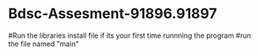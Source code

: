 # Bdsc-Assesment-91896.91897
#Run the libraries install file if its your first time runnning the program
#run the file named "main"
